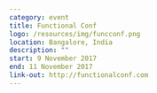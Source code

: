```yaml
---
category: event
title: Functional Conf
logo: /resources/img/funcconf.png
location: Bangalore, India
description: ""
start: 9 November 2017
end: 11 November 2017
link-out: http://functionalconf.com
---
```

